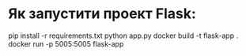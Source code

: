 # Як запустити проект Flask:

pip install -r requirements.txt
python app.py
docker build -t flask-app .
docker run -p 5005:5005 flask-app